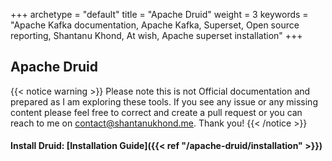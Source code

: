 +++ 
archetype = "default" 
title = "Apache Druid" 
weight = 3
keywords     = "Apache Kafka documentation, Apache Kafka, Superset, Open source reporting, Shantanu Khond, At wish, Apache superset installation"
+++


## Apache Druid
{{< notice warning >}}
Please note this is not Official documentation and prepared as I am exploring these tools. If you see any issue or any missing content please feel free to correct and create a pull request or you can reach to me on contact@shantanukhond.me. Thank you!
{{< /notice >}}



#### Install Druid: [Installation Guide]({{< ref "/apache-druid/installation" >}})
